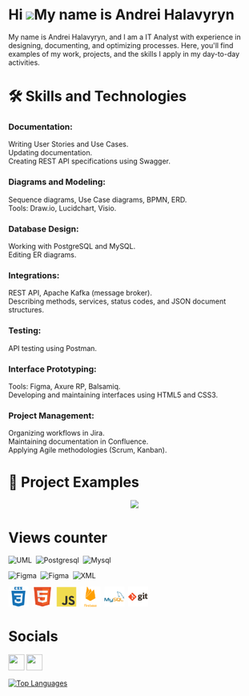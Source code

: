 Hi ![](https://user-images.githubusercontent.com/18350557/176309783-0785949b-9127-417c-8b55-ab5a4333674e.gif)My name is Andrei Halavyryn
========================================================================================================================================
My name is Andrei Halavyryn, and I am a IT Analyst with experience in designing, documenting, and optimizing processes. Here, you'll find examples of my work, projects, and the skills I apply in my day-to-day activities.

# 🛠 Skills and Technologies

### Documentation:
Writing User Stories and Use Cases.<br>
Updating documentation.<br>
Creating REST API specifications using Swagger.

### Diagrams and Modeling:
Sequence diagrams, Use Case diagrams, BPMN, ERD.<br>
Tools: Draw.io, Lucidchart, Visio.

### Database Design:
Working with PostgreSQL and MySQL.<br>
Editing ER diagrams.

### Integrations:
REST API, Apache Kafka (message broker).<br>
Describing methods, services, status codes, and JSON document structures.

### Testing:
API testing using Postman.<br>

### Interface Prototyping:
Tools: Figma, Axure RP, Balsamiq.<br>
Developing and maintaining interfaces using HTML5 and CSS3.

### Project Management:
Organizing workflows in Jira.<br>
Maintaining documentation in Confluence.<br>
Applying Agile methodologies (Scrum, Kanban).

# 🚀 Project Examples
<div id="header" align="center">
  <img src="https://media.giphy.com/media/M9gbBd9nbDrOTu1Mqx/giphy.gif" width="100"/>
</div>

<h1>
  Views counter
  <img src="https://komarev.com/ghpvc/?username=Halavyryn&style=flat-square&color=blue" alt=""/>
</h1>

<div>
  <img src="https://cdn.jsdelivr.net/gh/devicons/devicon@latest/icons/unifiedmodelinglanguage/unifiedmodelinglanguage-original.svg" title="UML" alt="UML" width="40" height="40"/>&nbsp;
  <img src="https://cdn.jsdelivr.net/gh/devicons/devicon@latest/icons/swagger/swagger-original.svg" title="Postgresql" alt="Postgresql" width="40" height="40"/>&nbsp;
   <img src="https://cdn.jsdelivr.net/gh/devicons/devicon@latest/icons/mysql/mysql-original-wordmark.svg" title="Mysql" alt="Mysql" width="40" height="40"/>&nbsp;
          
  
  <img src="https://cdn.jsdelivr.net/gh/devicons/devicon@latest/icons/postgresql/postgresql-original.svg" title="Figma" alt="Figma" width="40" height="40"/>&nbsp;
  <img src="https://cdn.jsdelivr.net/gh/devicons/devicon@latest/icons/figma/figma-original.svg" title="Figma" alt="Figma" width="40" height="40"/>&nbsp;
  <img src="https://cdn.jsdelivr.net/gh/devicons/devicon@latest/icons/xml/xml-original.svg" title="XML" alt="XML" width="40" height="40"/>&nbsp;          
          
  <img src="https://github.com/devicons/devicon/blob/master/icons/css3/css3-plain-wordmark.svg"  title="CSS3" alt="CSS" width="40" height="40"/>&nbsp;
  <img src="https://github.com/devicons/devicon/blob/master/icons/html5/html5-original.svg" title="HTML5" alt="HTML" width="40" height="40"/>&nbsp;
  <img src="https://github.com/devicons/devicon/blob/master/icons/javascript/javascript-original.svg" title="JavaScript" alt="JavaScript" width="40" height="40"/>&nbsp;
  <img src="https://github.com/devicons/devicon/blob/master/icons/firebase/firebase-plain-wordmark.svg" title="Firebase" alt="Firebase" width="40" height="40"/>&nbsp;
  <img src="https://github.com/devicons/devicon/blob/master/icons/mysql/mysql-original-wordmark.svg" title="MySQL"  alt="MySQL" width="40" height="40"/>&nbsp;
  <img src="https://github.com/devicons/devicon/blob/master/icons/git/git-original-wordmark.svg" title="Git" alt="Git" width="40" height="40"/>
</div>

# Socials

<p align="left"> <a href="https://www.github.com/Halavyryn" target="_blank" rel="noreferrer"><img src="https://raw.githubusercontent.com/danielcranney/readme-generator/main/public/icons/socials/github.svg" width="32" height="32" /></a> <a href="https://www.linkedin.com/in/andrei-halavyryn/" target="_blank" rel="noreferrer"><img src="https://raw.githubusercontent.com/danielcranney/readme-generator/main/public/icons/socials/linkedin.svg" width="32" height="32" /></a></p>

<a href="https://github.com/Halavyryn" align="left"><img src="https://github-readme-stats.vercel.app/api/top-langs/?username=Halavyryn&langs_count=10&title_color=0891b2&text_color=ffffff&icon_color=0891b2&bg_color=1c1917&hide_border=true&locale=en&custom_title=Top%20%Languages" alt="Top Languages" /></a>
